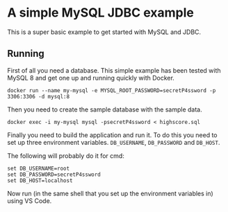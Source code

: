 # A simple MySQL JDBC example

This is a super basic example to get started with MySQL and JDBC.

## Running

First of all you need a database. This simple example has been tested
with MySQL 8 and get one up and running quickly with Docker.

`docker run --name my-mysql -e MYSQL_ROOT_PASSWORD=secretP4ssword -p 3306:3306 -d mysql:8`

Then you need to create the sample database with the sample data.

`docker exec -i my-mysql mysql -psecretP4ssword < highscore.sql`

Finally you need to build the application and run it. To do this you need to
set up three environment variables. `DB_USERNAME`, `DB_PASSWORD` and `DB_HOST`.

The following will probably do it for cmd:
```
set DB_USERNAME=root
set DB_PASSWORD=secretP4ssword
set DB_HOST=localhost
```

Now run (in the same shell that you set up the environment variables in) using VS Code.
